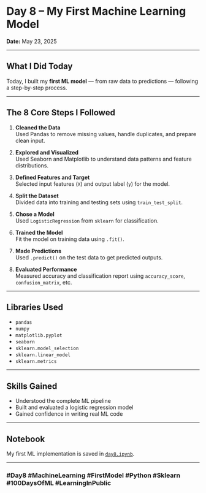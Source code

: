# Day 8 – My First Machine Learning Model

**Date:** May 23, 2025

---

## What I Did Today

Today, I built my **first ML model** — from raw data to predictions — following a step-by-step process.

---

## The 8 Core Steps I Followed

1. **Cleaned the Data**  
   Used Pandas to remove missing values, handle duplicates, and prepare clean input.

2. **Explored and Visualized**  
   Used Seaborn and Matplotlib to understand data patterns and feature distributions.

3. **Defined Features and Target**  
   Selected input features (`X`) and output label (`y`) for the model.

4. **Split the Dataset**  
   Divided data into training and testing sets using `train_test_split`.

5. **Chose a Model**  
   Used `LogisticRegression` from `sklearn` for classification.

6. **Trained the Model**  
   Fit the model on training data using `.fit()`.

7. **Made Predictions**  
   Used `.predict()` on the test data to get predicted outputs.

8. **Evaluated Performance**  
   Measured accuracy and classification report using `accuracy_score`, `confusion_matrix`, etc.

---

## Libraries Used

- `pandas`  
- `numpy`  
- `matplotlib.pyplot`  
- `seaborn`  
- `sklearn.model_selection`  
- `sklearn.linear_model`  
- `sklearn.metrics`

---

## Skills Gained

- Understood the complete ML pipeline  
- Built and evaluated a logistic regression model  
- Gained confidence in writing real ML code

---

## Notebook

My first ML implementation is saved in [`day8.ipynb`](day8.ipynb).

---

### #Day8 #MachineLearning #FirstModel #Python #Sklearn #100DaysOfML #LearningInPublic
